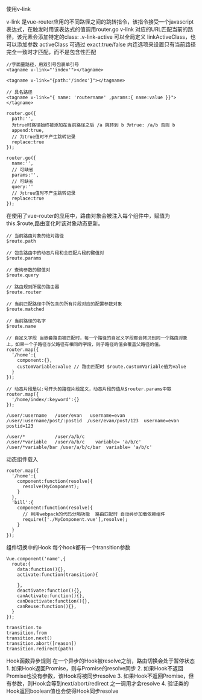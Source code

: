 
使用v-link

v-link 是vue-router应用的不同路径之间的跳转指令，该指令接受一个javascript表达式，在触发时用该表达式的值调用router.go
v-link 对应的URL匹配当前的路径，该元素会添加特定的class: .v-link-active  可以全局定义 linkActiveClass，也可以添加参数 activeClass
可通过 exact:true/false 内连选项来设置只有当前路径完全一致时才匹配，而不是包含性匹配

    //字面量路径，用双引号包裹单引号
    <tagname v-link="'index'"></tagname>
    
    <tagname v-link="{path:'/index'}"></tagname>
    
    // 具名路径
    <tagname v-link="{ name: 'routername' ,params:{ name:value }}"></tagname>
    
    router.go({
      path:'',
      为true时路径始终被添加在当前路径之后 /a 跳转到 b 为true: /a/b 否则 b
      append:true,
      // 为true值时不产生跳转记录
      replace:true
    });
    
    router.go({
      name:'',
      // 可缺省
      params:'',
      // 可缺省
      query:''
      // 为true值时不产生跳转记录
      replace:true
    });
    
在使用了vue-router的应用中，路由对象会被注入每个组件中，赋值为 this.$route,路由变化时该对象动态更新。

    // 当前路由对象的绝对路径
    $route.path
    
    // 包含路由中的动态片段和全匹配片段的键值对
    $route.params
    
    // 查询参数的键值对
    $route.query
    
    // 路由规则所属的路由器
    $route.router
    
    // 当前匹配路径中所包含的所有片段对应的配置参数对象
    $route.matched
    
    // 当前路径的名字
    $route.name
    
    // 自定义字段 当嵌套路由被匹配时，每一个路径的自定义字段都会拷贝到同一个路由对象上，如果一个子路径与父路径有相同的字段，则子路径的值会覆盖父路径的值。
    router.map({
      ‘/home’:{
        component:{},
        customVariable:value // 路由匹配时 $route.customVariable值为value
      }
    });
    
    // 动态片段是以:号开头的路径片段定义，动态片段的值从$router.params中取
    router.map({
      '/home/index/:keyword':{}
    });
    
    /user/:username   /user/evan   username=evan
    /user/:username/post/:postid  /user/evan/post/123  username=evan postid=123
    
    /user/*           /user/a/b/c
    /user/*variable   /user/a/b/c    variable= 'a/b/c'
    /user/*variable/bar /user/a/b/c/bar  variable= 'a/b/c'
    
动态组件载入

    router.map({
      '/home':{
        component:function(resolve){
          resolve(MyComponent);
        }
      },
      'bill':{
        component:function(resolve){
          // 利用webpack的代码分隔功能  路由匹配时 自动异步加载依赖组件
          require(['./MyComponent.vue'],resolve);
        }
      }
    });
    
组件切换中的Hook
每个hook都有一个transition参数

    Vue.component('name',{
      route:{
        data:function(){},
        activate:function(transition){
          
        },
        deactivate:function(){},
        canActivate:function(){},
        canDeactivate:function(){},
        canReuse:function(){},
      }
    });
    
    transition.to
    transition.from
    transition.next()
    transition.abort([reason])
    transition.redirect(path)
    
Hook函数异步规则
在一个异步的Hook被resolve之前，路由切换会处于暂停状态
    1. 如果Hook返回Promise，则与Promise的resolve同步
    2. 如果Hook不返回Promise也没有参数，该Hook将被同步resolve
    3. 如果Hook不返回Promise，但有参数，则Hook会等到next/abort/redirect 之一调用才会resolve
    4. 验证类的Hook返回boolean值也会使得Hook同步resolve
    